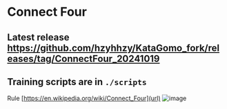 # Connect Four
## Latest release https://github.com/hzyhhzy/KataGomo_fork/releases/tag/ConnectFour_20241019
## Training scripts are in `./scripts`
Rule [https://en.wikipedia.org/wiki/Connect_Four](url)
![image](https://github.com/user-attachments/assets/2913db11-2979-4dd8-b501-70f1758520d9)  